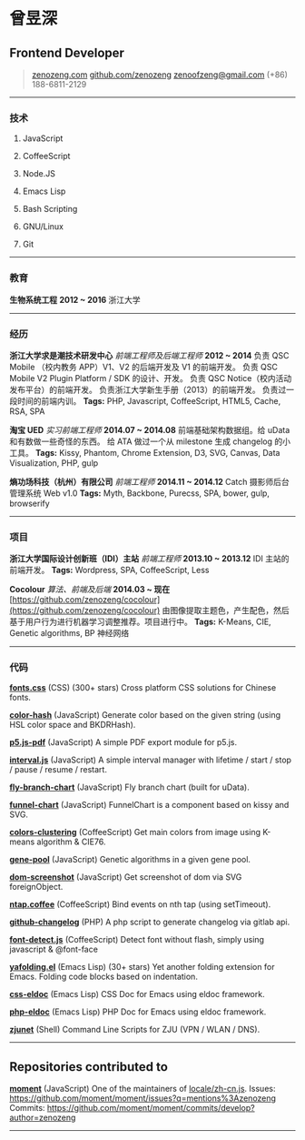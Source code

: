 # 曾昱深

## Frontend Developer

> [zenozeng.com](http://zenozeng.com)
> [github.com/zenozeng](http://github.com/zenozeng)
> [zenoofzeng@gmail.com](mailto:zenoofzeng@gmail.com)
> (+86) 188-6811-2129

------

### 技术

1. JavaScript

1. CoffeeScript

1. Node.JS

1. Emacs Lisp

1. Bash Scripting

1. GNU/Linux

1. Git

------

### 教育

**生物系统工程** __2012 ~ 2016__
    浙江大学

------

### 经历

**浙江大学求是潮技术研发中心** *前端工程师及后端工程师* __2012 ~ 2014__
    负责 QSC Mobile （校内教务 APP）V1、V2 的后端开发及 V1 的前端开发。
    负责 QSC Mobile V2 Plugin Platform / SDK 的设计、开发。
    负责 QSC Notice（校内活动发布平台）的前端开发。
    负责浙江大学新生手册（2013）的前端开发。
    负责过一段时间的前端内训。
    **Tags:** PHP, Javascript, CoffeeScript, HTML5, Cache, RSA, SPA

**淘宝 UED** *实习前端工程师* __2014.07 ~ 2014.08__
    前端基础架构数据组。给 uData 和有数做一些奇怪的东西。
    给 ATA 做过一个从 milestone 生成 changelog 的小工具。
    **Tags:** Kissy, Phantom, Chrome Extension, D3, SVG, Canvas, Data Visualization, PHP, gulp

**熵功场科技（杭州）有限公司** *前端工程师* __2014.11 ~ 2014.12__
    Catch 摄影师后台管理系统 Web v1.0
    **Tags:** Myth, Backbone, Purecss, SPA, bower, gulp, browserify

------

### 项目

**浙江大学国际设计创新班（IDI）主站** *前端工程师* __2013.10 ~ 2013.12__
    IDI 主站的前端开发。
    **Tags:** Wordpress, SPA, CoffeeScript, Less

**Cocolour** *算法、前端及后端* __2014.03 ~ 现在__
    [https://github.com/zenozeng/cocolour](https://github.com/zenozeng/cocolour)
    由图像提取主题色，产生配色，然后基于用户行为进行机器学习调整推荐。项目进行中。
    **Tags:** K-Means, CIE, Genetic algorithms, BP 神经网络

------

### 代码

**[fonts.css](https://github.com/zenozeng/fonts.css)** (CSS) (300+ stars)
    Cross platform CSS solutions for Chinese fonts.

**[color-hash](https://github.com/zenozeng/color-hash)** (JavaScript)
    Generate color based on the given string (using HSL color space and BKDRHash).

**[p5.js-pdf](https://github.com/zenozeng/p5.js-pdf)** (JavaScript)
    A simple PDF export module for p5.js.

**[interval.js](https://github.com/zenozeng/interval.js)** (JavaScript)
    A simple interval manager with lifetime / start / stop / pause / resume / restart.

**[fly-branch-chart](https://github.com/zenozeng/fly-branch-chart)** (JavaScript)
    Fly branch chart (built for uData).

**[funnel-chart](https://github.com/zenozeng/funnel-chart)** (JavaScript)
    FunnelChart is a component based on kissy and SVG.

**[colors-clustering](https://github.com/zenozeng/colors-clustering)** (CoffeeScript)
    Get main colors from image using K-means algorithm & CIE76.

**[gene-pool](https://github.com/zenozeng/gene-pool)** (JavaScript)
    Genetic algorithms in a given gene pool.

**[dom-screenshot](https://github.com/zenozeng/dom-screenshot)** (JavaScript)
    Get screenshot of dom via SVG foreignObject.

**[ntap.coffee](https://github.com/zenozeng/ntap.coffee)** (CoffeeScript)
    Bind events on nth tap (using setTimeout).

**[github-changelog](https://github.com/zenozeng/gitlab-changelog)** (PHP)
    A php script to generate changelog via gitlab api.

**[font-detect.js](https://github.com/zenozeng/font-detect.js)** (CoffeeScript)
    Detect font without flash, simply using javascript & @font-face

**[yafolding.el](https://github.com/zenozeng/yafolding.el)** (Emacs Lisp) (30+ stars)
    Yet another folding extension for Emacs. Folding code blocks based on indentation.

**[css-eldoc](https://github.com/zenozeng/css-eldoc)** (Emacs Lisp)
    CSS Doc for Emacs using eldoc framework.

**[php-eldoc](https://github.com/zenozeng/php-eldoc)** (Emacs Lisp)
    PHP Doc for Emacs using eldoc framework.

**[zjunet](https://github.com/QSCTech/zjunet)** (Shell)
    Command Line Scripts for ZJU (VPN / WLAN / DNS).

------

## Repositories contributed to

**[moment](https://github.com/moment/moment)** (JavaScript)
    One of the maintainers of [locale/zh-cn.js](https://github.com/moment/moment/blob/develop/locale/zh-cn.js).
    Issues: https://github.com/moment/moment/issues?q=mentions%3Azenozeng
    Commits: https://github.com/moment/moment/commits/develop?author=zenozeng

------
